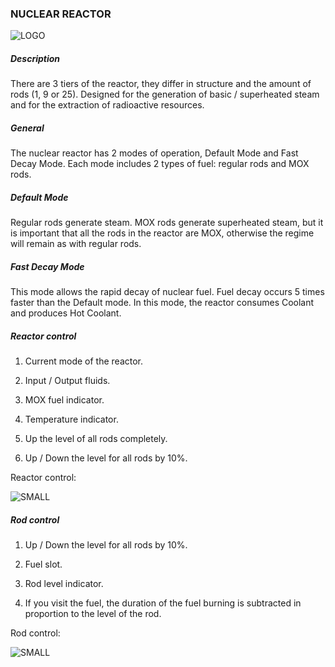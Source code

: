 ### NUCLEAR REACTOR

![LOGO](https://gtimpact.space/media/gregtech/NuclearReactor.png)

##### Description

There are 3 tiers of the reactor, they differ in structure and the amount of rods (1, 9 or 25). Designed for the generation of basic / superheated steam and for the extraction of radioactive resources.

##### General

The nuclear reactor has 2 modes of operation, Default Mode and Fast Decay Mode. Each mode includes 2 types of fuel: regular rods and MOX rods.

##### Default Mode

Regular rods generate steam. MOX rods generate superheated steam, but it is important that all the rods in the reactor are MOX, otherwise the regime will remain as with regular rods.

##### Fast Decay Mode

This mode allows the rapid decay of nuclear fuel. Fuel decay occurs 5 times faster than the Default mode. In this mode, the reactor consumes Coolant and produces Hot Coolant.

##### Reactor control

1. Current mode of the reactor.

2. Input / Output fluids.

3. MOX fuel indicator.

4. Temperature indicator.

5. Up the level of all rods completely.

6. Up / Down the level for all rods by 10%.

Reactor control:

![SMALL](https://gtimpact.space/media/gregtech/NuclearGui.png)

##### Rod control

1. Up / Down the level for all rods by 10%.

2. Fuel slot.

3. Rod level indicator.

4. If you visit the fuel, the duration of the fuel burning is subtracted in proportion to the level of the rod.

Rod control:

![SMALL](https://gtimpact.space/media/gregtech/NuclearHatch.png)